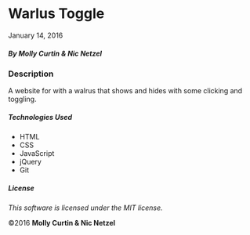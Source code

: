 # Warlus Toggle

January 14, 2016

##### By Molly Curtin &amp; Nic Netzel

### Description

A website for with a walrus that shows and hides with some clicking and toggling.


##### Technologies Used

* HTML
* CSS
* JavaScript
* jQuery
* Git

##### License

*This software is licensed under the MIT license.*

&copy;2016 **Molly Curtin &amp; Nic Netzel**

